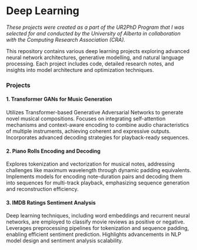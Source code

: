 # Deep Learning 

*These projects were created as a part of the UR2PhD Program that I was selected for and conducted by the University of Alberta in collaboration with the Computing Research Association (CRA).* 

This repository contains various deep learning projects exploring advanced neural network architectures, generative modelling, and natural language processing. Each project includes code, detailed research notes, and insights into model architecture and optimization techniques.

### Projects

#### 1. Transformer GANs for Music Generation
Utilizes Transformer-based Generative Adversarial Networks to generate novel musical compositions. Focuses on integrating self-attention mechanisms and context-aware encoding to combine audio characteristics of multiple instruments, achieving coherent and expressive outputs. Incorporates advanced decoding strategies for playback-ready sequences.

#### 2. Piano Rolls Encoding and Decoding
Explores tokenization and vectorization for musical notes, addressing challenges like maximum wavelength through dynamic padding equivalents. Implements models for encoding note-duration pairs and decoding them into sequences for multi-track playback, emphasizing sequence generation and reconstruction efficiency.

#### 3. IMDB Ratings Sentiment Analysis
Deep learning techniques, including word embeddings and recurrent neural networks, are employed to classify movie reviews as positive or negative. Leverages preprocessing pipelines for tokenization and sequence padding, enabling efficient sentiment prediction. Highlights advancements in NLP model design and sentiment analysis scalability.
